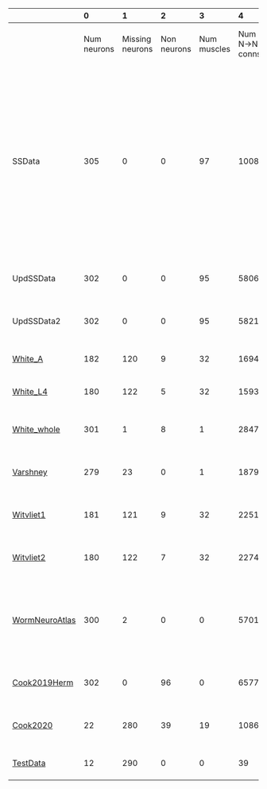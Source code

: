|                                          | 0           | 1               | 2           | 3           | 4              | 5              | 6              | 7                                                                                                                                                                                         | 8                                                                                                                                                                    |
|:-----------------------------------------|:------------|:----------------|:------------|:------------|:---------------|:---------------|:---------------|:------------------------------------------------------------------------------------------------------------------------------------------------------------------------------------------|:---------------------------------------------------------------------------------------------------------------------------------------------------------------------|
|                                          | Num neurons | Missing neurons | Non neurons | Num muscles | Num N->N conns | Num N with ->M | Num N->M conns | N->N neurotrans.                                                                                                                                                                          | N->M neurotrans.                                                                                                                                                     |
| SSData                                   | 305         | 0               | 0           | 97          | 10089          | 127            | 564            | ACh (1182)<br/>ACh_Tyr (87)<br/>Dopamine (360)<br/>FMRFam (741)<br/>GABA (600)<br/>Gen_GJ (3252)<br/>Glu (2886)<br/>Octapamine (60)<br/>5HT (534)<br/>5HT_ACh (312)<br/>5HT_Glu (75)<br/> | **MISSING** (2)<br/>ACh (377)<br/>AChplus_Tyr (6)<br/>Dopamine (1)<br/>FMRFam (3)<br/>FRMFemide (5)<br/>GABA (126)<br/>Glu (35)<br/>5HT (1)<br/>5HTplus_ACh (8)<br/> |
| UpdSSData                                | 302         | 0               | 0           | 95          | 5806           | 254            | 1118           | ACh (3581)<br/>GABA (57)<br/>Gen_GJ (2168)<br/>                                                                                                                                           | ACh (808)<br/>GABA (116)<br/>Gen_GJ (194)<br/>                                                                                                                       |
| UpdSSData2                               | 302         | 0               | 0           | 95          | 5821           | 254            | 1118           | ACh (3596)<br/>GABA (57)<br/>Gen_GJ (2168)<br/>                                                                                                                                           | ACh (808)<br/>GABA (116)<br/>Gen_GJ (194)<br/>                                                                                                                       |
| [White_A](White_A_data.md)               | 182         | 120             | 9           | 32          | 1694           | 38             | 205            | ACh (1424)<br/>Gen_GJ (270)<br/>                                                                                                                                                          | ACh (205)<br/>                                                                                                                                                       |
| [White_L4](White_L4_data.md)             | 180         | 122             | 5           | 32          | 1593           | 38             | 176            | ACh (1304)<br/>Gen_GJ (289)<br/>                                                                                                                                                          | ACh (176)<br/>                                                                                                                                                       |
| [White_whole](White_whole_data.md)       | 301         | 1               | 8           | 1           | 2847           | 114            | 114            | ACh (2237)<br/>GABA (35)<br/>Gen_GJ (575)<br/>                                                                                                                                            | ACh (96)<br/>GABA (18)<br/>                                                                                                                                          |
| [Varshney](Varshney_data.md)             | 279         | 23              | 0           | 1           | 18792          | 115            | 153            | Gen_CS (15699)<br/>Gen_GJ (3093)<br/>                                                                                                                                                     | Gen_CS (153)<br/>                                                                                                                                                    |
| [Witvliet1](Witvliet1_data.md)           | 181         | 121             | 9           | 32          | 2251           | 58             | 230            | Gen_CS (1979)<br/>Gen_GJ (272)<br/>                                                                                                                                                       | Gen_CS (230)<br/>                                                                                                                                                    |
| [Witvliet2](Witvliet2_data.md)           | 180         | 122             | 7           | 32          | 2274           | 47             | 216            | Gen_CS (1970)<br/>Gen_GJ (304)<br/>                                                                                                                                                       | Gen_CS (216)<br/>                                                                                                                                                    |
| [WormNeuroAtlas](WormNeuroAtlas_data.md) | 300         | 2               | 0           | 0           | 5701           | 0              | 0              | ACh (1802)<br/>GABA (322)<br/>Gen_CS (667)<br/>Gen_GJ (1650)<br/>Glu (1260)<br/>                                                                                                          |                                                                                                                                                                      |
| [Cook2019Herm](Cook2019Herm_data.md)     | 302         | 0               | 96          | 0           | 6577           | 0              | 0              | ACh (3859)<br/>GABA (64)<br/>Gen_GJ (2654)<br/>                                                                                                                                           |                                                                                                                                                                      |
| [Cook2020](Cook2020_data.md)             | 22          | 280             | 39          | 19          | 1086           | 22             | 362            | Gen_CS (885)<br/>Gen_GJ (201)<br/>                                                                                                                                                        | Gen_CS (295)<br/>Gen_GJ (67)<br/>                                                                                                                                    |
| [TestData](Test_data.md)                 | 12          | 290             | 0           | 0           | 39             | 0              | 0              | ACh (21)<br/>GABA (9)<br/>Gen_GJ (9)<br/>                                                                                                                                                 |                                                                                                                                                                      |
